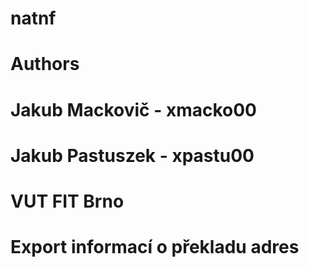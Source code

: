 # natnf
# Authors
#     Jakub Mackovič - xmacko00
#     Jakub Pastuszek - xpastu00
# VUT FIT Brno              
# Export informací o překladu adres
